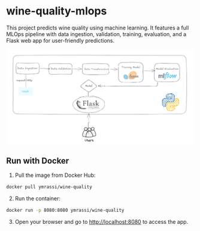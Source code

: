# wine-quality-mlops
This project predicts wine quality using machine learning. It features a full MLOps pipeline with data ingestion, validation, training, evaluation, and a Flask web app for user-friendly predictions.

![Architecture Diagram](images/architecture.png)

## Run with Docker

1. Pull the image from Docker Hub:
```bash 
docker pull ymrassi/wine-quality
``` 

2. Run the container:

```bash 
docker run -p 8080:8080 ymrassi/wine-quality
``` 


3. Open your browser and go to [http://localhost:8080](http://localhost:8080) to access the app.